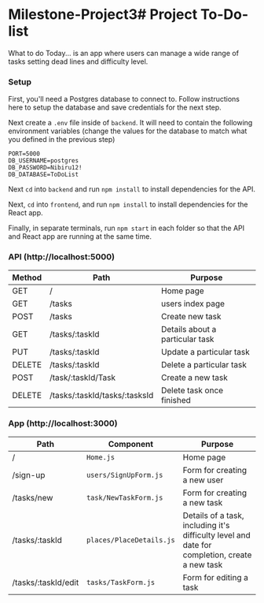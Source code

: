 # Milestone-Project3# Project To-Do-list
What to do Today...  is an app where users can manage a wide range of tasks setting dead lines and difficulty level.

### Setup
First, you'll need a Postgres database to connect to. Follow instructions here to setup the database and save credentials for the next step.

Next create a `.env` file inside of `backend`. It will need to contain the following environment variables (change the values for the database to match what you defined in the previous step)
```
PORT=5000
DB_USERNAME=postgres
DB_PASSWORD=Nibiru12!
DB_DATABASE=ToDoList
```

Next `cd` into `backend` and run `npm install` to install dependencies for the API.

Next, `cd` into `frontend`, and run `npm install` to install dependencies for the React app.

Finally, in separate terminals, run `npm start` in each folder so that the API and React app are running at the same time.

### API (http://localhost:5000)
| Method | Path                                 | Purpose                                   |
| ------ | ------------------------------------ | ----------------------------------------- |
| GET    | /                                    | Home page                                 |
| GET    | /tasks                              | users index page                         |
| POST   | /tasks                              | Create new task                          |
| GET    | /tasks/:taskId                     | Details about a particular task          |
| PUT    | /tasks/:taskId                     | Update a particular task                 |
| DELETE | /tasks/:taskId                     | Delete a particular task                |
| POST   | /task/:taskId/Task            | Create a  new task |
| DELETE | /tasks/:taskId/tasks/:tasksId | Delete task once finished|


### App (http://localhost:3000)
| Path                  | Component                 | Purpose                                                                         |
| --------------------- | ------------------------- | ------------------------------------------------------------------------------- |
| /                     | `Home.js`                 | Home page                                                                       |
| /sign-up              | `users/SignUpForm.js`     | Form for creating a new user                                                    |
| /tasks/new           | `task/NewTaskForm.js`  | Form for creating a new task                                                   |
| /tasks/:taskId      | `places/PlaceDetails.js`  | Details of a task, including it's difficulty level and date for completion, create a new task |
| /tasks/:taskId/edit | `tasks/TaskForm.js` | Form for editing a task                                                       |
